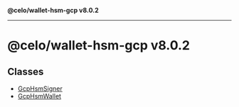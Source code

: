 **@celo/wallet-hsm-gcp v8.0.2**

***

# @celo/wallet-hsm-gcp v8.0.2

## Classes

- [GcpHsmSigner](classes/GcpHsmSigner.md)
- [GcpHsmWallet](classes/GcpHsmWallet.md)
